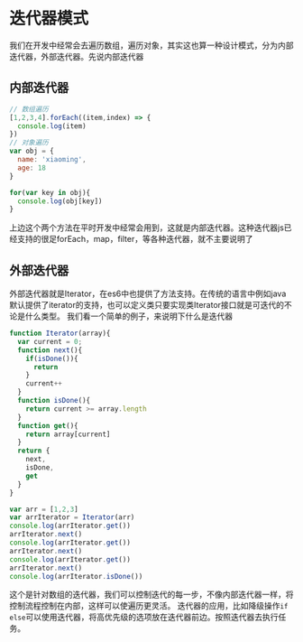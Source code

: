 # 迭代器模式

我们在开发中经常会去遍历数组，遍历对象，其实这也算一种设计模式，分为内部迭代器，外部迭代器。先说内部迭代器

## 内部迭代器

```js
// 数组遍历
[1,2,3,4].forEach((item,index) => {
  console.log(item)
})
// 对象遍历
var obj = {
  name: 'xiaoming',
  age: 18
}

for(var key in obj){
  console.log(obj[key])
}
```

上边这个两个方法在平时开发中经常会用到，这就是内部迭代器。这种迭代器js已经支持的很足forEach，map，filter，等各种迭代器，就不主要说明了

## 外部迭代器

外部迭代器就是Iterator，在es6中也提供了方法支持。在传统的语言中例如java默认提供了iterator的支持，也可以定义类只要实现类Iterator接口就是可迭代的不论是什么类型。
我们看一个简单的例子，来说明下什么是迭代器

```js
function Iterator(array){
  var current = 0;
  function next(){
    if(isDone()){
      return
    }
    current++
  }
  function isDone(){
    return current >= array.length
  }
  function get(){
    return array[current]
  }
  return {
    next,
    isDone,
    get
  }
}

var arr = [1,2,3]
var arrIterator = Iterator(arr)
console.log(arrIterator.get())
arrIterator.next()
console.log(arrIterator.get())
arrIterator.next()
console.log(arrIterator.get())
arrIterator.next()
console.log(arrIterator.isDone())
```

这个是针对数组的迭代器，我们可以控制迭代的每一步，不像内部迭代器一样，将控制流程控制在内部，这样可以使遍历更灵活。
迭代器的应用，比如降级操作`if else`可以使用迭代器，将高优先级的选项放在迭代器前边。按照迭代器去执行任务。
